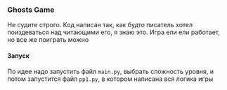 ### Ghosts Game 
Не судите строго. Код написан так, как будто писатель хотел поиздеваться над читающими его, я знаю это. Игра ели ели работает, но все же поиграть можно

#### Запуск
По идее надо запустить файл `main.py`, выбрать сложность уровня, и потом запустится файл `pp1.py`, в котором написана вся логика игры
